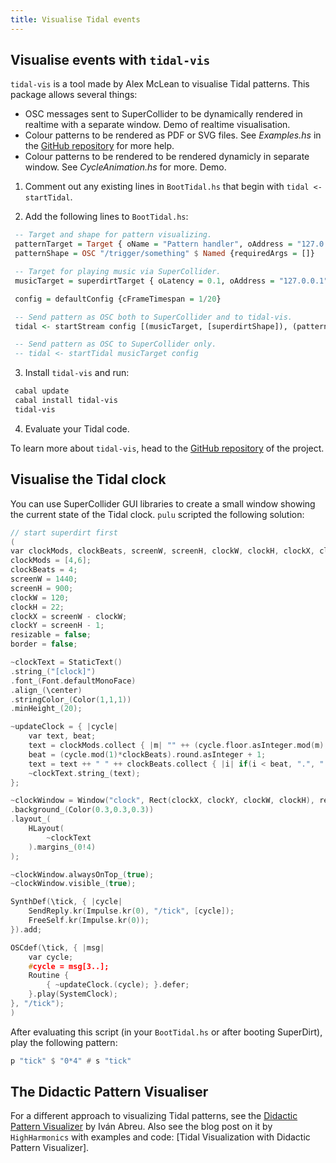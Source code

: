 ```yaml
---
title: Visualise Tidal events
---
```


## Visualise events with `tidal-vis`

`tidal-vis` is a tool made by Alex McLean to visualise Tidal patterns. This package allows several things:
* OSC messages sent to SuperCollider to be dynamically rendered in realtime with a separate window. Demo of realtime visualisation.
* Colour patterns to be rendered as PDF or SVG files. See *Examples.hs* in the [GitHub
  repository](https://github.com/tidalcycles/tidal-vis) for more help.
* Colour patterns to be rendered to be rendered dynamicly in separate window. See
  *CycleAnimation.hs* for more. Demo.

1. Comment out any existing lines in `BootTidal.hs` that begin with `tidal <- startTidal`.

2. Add the following lines to `BootTidal.hs`:

```haskell
 -- Target and shape for pattern visualizing.
 patternTarget = Target { oName = "Pattern handler", oAddress = "127.0.0.1", oPort = 5050, oBusPort = Nothing, oLatency = 0.02, oWindow = Nothing, oSchedule = Pre BundleStamp, oHandshake = False }
 patternShape = OSC "/trigger/something" $ Named {requiredArgs = []}

 -- Target for playing music via SuperCollider.
 musicTarget = superdirtTarget { oLatency = 0.1, oAddress = "127.0.0.1", oPort = 57120 }

 config = defaultConfig {cFrameTimespan = 1/20}

 -- Send pattern as OSC both to SuperCollider and to tidal-vis.
 tidal <- startStream config [(musicTarget, [superdirtShape]), (patternTarget, [patternShape])]

 -- Send pattern as OSC to SuperCollider only.
 -- tidal <- startTidal musicTarget config
```

3. Install `tidal-vis` and run:

```bash
 cabal update
 cabal install tidal-vis
 tidal-vis
```

4. Evaluate your Tidal code.

To learn more about `tidal-vis`, head to the [GitHub
repository](https://github.com/tidalcycles/tidal-vis) of the project.


## Visualise the Tidal clock

You can use SuperCollider GUI libraries to create a small window showing the current state of the Tidal clock. `pulu` scripted the following solution:

```c
// start superdirt first
(
var clockMods, clockBeats, screenW, screenH, clockW, clockH, clockX, clockY, resizable, border;
clockMods = [4,6];
clockBeats = 4;
screenW = 1440;
screenH = 900;
clockW = 120;
clockH = 22;
clockX = screenW - clockW;
clockY = screenH - 1;
resizable = false;
border = false;

~clockText = StaticText()
.string_("[clock]")
.font_(Font.defaultMonoFace)
.align_(\center)
.stringColor_(Color(1,1,1))
.minHeight_(20);

~updateClock = { |cycle|
    var text, beat;
    text = clockMods.collect { |m| "" ++ (cycle.floor.asInteger.mod(m) + 1) ++ "/" ++ m; }.join(" ");
    beat = (cycle.mod(1)*clockBeats).round.asInteger + 1;
    text = text ++ " " ++ clockBeats.collect { |i| if(i < beat, ".", " "); }.join;
    ~clockText.string_(text);
};

~clockWindow = Window("clock", Rect(clockX, clockY, clockW, clockH), resizable, border)
.background_(Color(0.3,0.3,0.3))
.layout_(
    HLayout(
        ~clockText
    ).margins_(0!4)
);

~clockWindow.alwaysOnTop_(true);
~clockWindow.visible_(true);

SynthDef(\tick, { |cycle|
    SendReply.kr(Impulse.kr(0), "/tick", [cycle]);
    FreeSelf.kr(Impulse.kr(0));
}).add;

OSCdef(\tick, { |msg|
    var cycle;
    #cycle = msg[3..];
    Routine {
        { ~updateClock.(cycle); }.defer;
    }.play(SystemClock);
}, "/tick");
)
```

After evaluating this script (in your `BootTidal.hs` or after booting SuperDirt), play the following pattern:

```haskell
p "tick" $ "0*4" # s "tick"
```

## The Didactic Pattern Visualiser

For a different approach to visualizing Tidal patterns, see the [Didactic Pattern Visualizer](https://github.com/ivan-abreu/didacticpatternvisualizer/tree/main) by Iván Abreu. Also see the blog post on it by `HighHarmonics` with examples and code: [Tidal Visualization with Didactic Pattern Visualizer].

<!-- TODO: add blog link above -->
